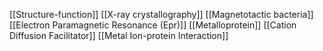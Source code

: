 [[Structure-function]]
[[X-ray crystallography]]
[[Magnetotactic bacteria]]
[[Electron Paramagnetic Resonance (Epr)]]
[[Metalloprotein]]
[[Cation Diffusion Facilitator]]
[[Metal Ion-protein Interaction]]
